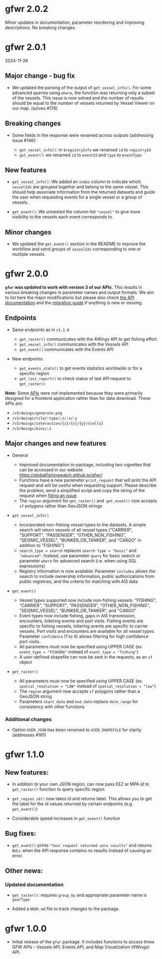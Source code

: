 # gfwr 2.0.2 

Minor updates in documentation, parameter reordering and improving descriptions. 
No breaking changes.

# gfwr 2.0.1 

2024-11-28

## Major change - bug fix

- We updated the parsing of the output of `get_vessel_info()`. For some advanced
queries using `where`, the function was returning only a subset of the vessels. 
This issue is now solved and the number of results should be equal to the number
of vessels returned by Vessel Viewer on our map. (solves #176)

## Breaking changes

- Some fields in the response were renamed across outputs (addressing issue #146):

  - `get_vessel_info()`: in `$registryInfo` we renamed `id` to `registryId` 
  - `get_event()`: we renamed `id` to `eventId` and `type` to `eventType`


## New features

- `get_vessel_info()`: We added an `index` column to indicate which `vesselIds` 
are grouped together and belong to the same vessel. This should help associate 
information from the returned datasets and guide the user when requesting events
for a single vessel or a group of vessels.

- `get_event()`: We unnested the column-list `"vessel"` to give more visibility to 
the vessels each event corresponds to.

## Minor changes

- We updated the `get_event()` section in the README to improve the workflow and 
send groups of `vesselIds` corresponding to one or multiple vessels.


# gfwr 2.0.0


__`gfwr` was updated to work with version 3 of our APIs.__ This results in various breaking changes in 
parameter names and output formats. We aim to list here the major modifications but please also
check [the API documentation](https://globalfishingwatch.org/our-apis/documentation#version-3-api)
and the [migration guide](https://globalfishingwatch.org/our-apis/assets/GFW_API.Migration_Guide_to_v3.pdf)
if anything is new or missing.

## Endpoints

- Same endpoints as in `v1.1.0`
  + `get_raster()` communicates with the 4Wings API to get fishing effort
  + `get_vessel_info()` communicates with the Vessels API
  + `get_event()` communicates with the Events API
  
- New endpoints: 
  + `get_events_stats()` to get events statistics worldwide or for a specific
  region 
  + `get_last_report()` to check status of last API request to `get_raster()`
  
**Note:** Some [APIs](https://globalfishingwatch.org/our-apis/documentation#version-3-api) were not implemented because they were primarily designed for a frontend application rather than for data download. These APIs are:

* `/v3/4wings/generate-png`
* `/v3/4wings/tile/:type/:z/:x/:y`
* `/v3/4wings/interaction/{z}/{x}/{y}/{cells}`
* `/v3/4wings/bins/:z`

## Major changes and new features

- General
  - Improved documentation in-package, including two vignettes that can be accessed 
  in our website https://globalfishingwatch.github.io/gfwr/ 
  - Functions have a new parameter `print_request` that will print the API request and 
will be useful when requesting support. Please describe the problem, send a simplified 
script and copy the string of the request when [filling an issue](https://github.com/GlobalFishingWatch/gfwr/issues). 
  - The `region` argument for `get_raster()` and` get_event()` now accepts `sf` polygons rather than GeoJSON strings
- `get_vessel_info()`
  + Incorporated non-fishing vessel types to the datasets. A simple search will return 
  vessels of all vessel types ("CARRIER", "SUPPORT", "PASSENGER", "OTHER_NON_FISHING", "SEISMIC_VESSEL", "BUNKER_OR_TANKER", and "CARGO" in addition to "FISHING")
  + `search_type = search` replaces `search type = "basic"` and `"advanced"`. Instead, use parameter `query` for basic search or parameter `where` for advanced search (i.e. when using SQL expressions)
  + Registry information is now available: Parameter `includes` allows the search to include ownership information, public authorizations from public registries, and the criteria for matching with AIS data
- `get_event()`
  + Vessel types supported now include non-fishing vessels: "FISHING", "CARRIER", "SUPPORT", "PASSENGER", "OTHER_NON_FISHING", "SEISMIC_VESSEL", "BUNKER_OR_TANKER", and "CARGO"
  + Event types now include fishing, gaps in AIS transmission, encounters, loitering events and port visits. Fishing events are specific to fishing vessels, loitering events are specific to carrier vessels. Port visits and encounters are available for all vessel types. Parameter `confidence` (1 to 4) allows filtering for high confidence port visits. 
  + All parameters must now be specified using UPPER CASE (ex. `event_type = "FISHING"` instead of `event_type = "fishing"`)
  + A user-defined shapefile can now be sent in the requests, as an `sf` object

- `get_raster()`
  + All parameters must now be specified using UPPER CASE (ex. `spatial_resolution = "LOW"` instead of `spatial_resolution = "low"`)
  + The `region` argument now accepts `sf` polygons rather than a GeoJSON string
  + Parameters `start_date` and `end_date` replace `date_range` for consistency with other functions
  
### Additional changes 

- Option `USER_JSON` has been renamed to `USER_SHAPEFILE` for clarity (addresses #161)


# gfwr 1.1.0

## New features:

-   In addition to your own JSON region, can now pass EEZ or MPA id to `get_raster()` function to query specific region

-   `get_region_id()` now takes id and returns label. This allows you to get the label for the id values returned by certain endpoints (e.g. `get_event()`)

-   Considerable speed increases in `get_event()` function

## Bug fixes:

-   `get_event()` prints `"Your request returned zero results"` and returns `NULL` when the API response contains no results instead of causing an error.

## Other news:

### Updated documentation

-   `get_raster()`: requires `group_by` and appropriate parameter name is `gearType`

-   Added a `NEWS.md` file to track changes to the package.

# gfwr 1.0.0

-   Initial release of the `gfwr` package. It includes functions to access three GFW APIs - Vessels API, Events API, and Map Visualization (4Wings) API.
